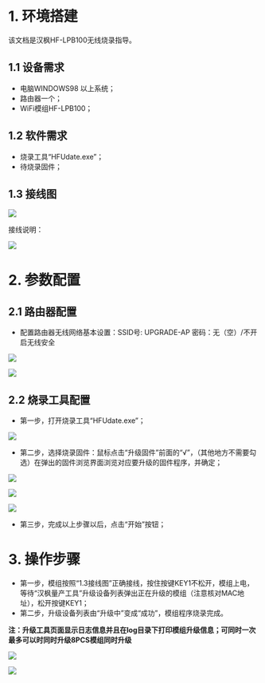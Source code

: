 # 1. 环境搭建

该文档是汉枫HF-LPB100无线烧录指导。
## 1.1 设备需求
- 电脑WINDOWS98 以上系统；
- 路由器一个；
- WiFi模组HF-LPB100；
## 1.2 软件需求
- 烧录工具“HFUdate.exe”；
- 待烧录固件；
## 1.3 接线图

![](https://i.imgur.com/6gHvr1d.png)

接线说明：

![](https://i.imgur.com/GYvZXJA.png)

# 2. 参数配置

## 2.1 路由器配置

- 配置路由器无线网络基本设置：SSID号: UPGRADE-AP 密码：无（空）/不开启无线安全

![](https://i.imgur.com/819sUFN.png)   

![](https://i.imgur.com/iE1Mufv.png)

## 2.2 烧录工具配置

- 第一步，打开烧录工具“HFUdate.exe”；
 
![](https://i.imgur.com/0uqNX4O.png)

- 第二步，选择烧录固件：鼠标点击“升级固件”前面的“√”，（其他地方不需要勾选）在弹出的固件浏览界面浏览对应要升级的固件程序，并确定；

![](https://i.imgur.com/0uqNX4O.png)

![](https://i.imgur.com/lodRux6.png)

![](https://i.imgur.com/dR0WrKT.png)

- 第三步，完成以上步骤以后，点击“开始”按钮；
# 3. 操作步骤

- 第一步，模组按照“1.3接线图”正确接线，按住按键KEY1不松开，模组上电，等待“汉枫量产工具”升级设备列表弹出正在升级的模组（注意核对MAC地址），松开按键KEY1；
- 第二步，升级设备列表由“升级中”变成“成功”，模组程序烧录完成。

**注：升级工具页面显示日志信息并且在log目录下打印模组升级信息；可同时一次最多可以时同时升级8PCS模组同时升级**

![](https://i.imgur.com/gOvniw9.png)

![](https://i.imgur.com/mnjJSYE.png)




